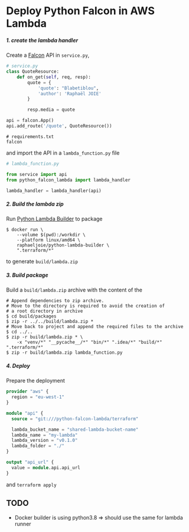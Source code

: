 # Deploy Python Falcon in AWS Lambda

##### 1. create the lambda handler
Create a [Falcon](https://falcon.readthedocs.io/en/stable/) API in `service.py`,
```py
# service.py
class QuoteResource:
    def on_get(self, req, resp):
        quote = {
            'quote': "Blabetiblou",
            'author': 'Raphaël JOIE'
        }

        resp.media = quote

api = falcon.App()
api.add_route('/quote', QuoteResource())
```
```
# requirements.txt
falcon
```
and import the API in a `lambda_function.py` file
```py
# lambda_function.py

from service import api
from python_falcon_lambda import lambda_handler

lambda_handler = lambda_handler(api)
```

##### 2. Build the lambda zip
Run [Python Lambda Builder](https://github.com/raphaeljoie/python-lambda-builder) to package
```shell
$ docker run \
    --volume $(pwd):/workdir \
    --platform linux/amd64 \
    raphaeljoie/python-lambda-builder \
    ".terraform/*"
```
to generate `build/lambda.zip`

##### 3. Build package
Build a `build/lambda.zip` archive with the content of the 
```shell
# Append dependencies to zip archive. 
# Move to the directory is required to avoid the creation of 
# a root directory in archive
$ cd build/packages
$ zip -r ../../build/lambda.zip *
# Move back to project and append the required files to the archive
$ cd ../..
$ zip -r build/lambda.zip * \
    -x "venv/*" "__pycache__/*" "bin/*" ".idea/*" "build/*" ".terraform/*"
$ zip -r build/lambda.zip lambda_function.py
```

##### 4. Deploy
Prepare the deployment
```tf
provider "aws" {
  region = "eu-west-1"
}

module "api" {
  source = "git:///python-falcon-lambda/terraform"

  lambda_bucket_name = "shared-lambda-bucket-name"
  lambda_name = "my-lambda"
  lambda_version = "v0.1.0"
  lambda_folder = "./"
}

output "api_url" {
  value = module.api.api_url
}
```
and `terraform apply`

## TODO
* Docker builder is using python3.8 => should use the same for lambda runner
